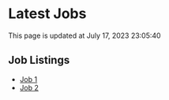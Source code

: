 # Latest Jobs

This page is updated at July 17, 2023 23:05:40

## Job Listings

- [Job 1](jobs/job1.md)
- [Job 2](jobs/job2.md)
